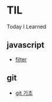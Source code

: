 # TIL
Today I Learned

## javascript
* [filter](https://github.com/yeonjaedev/TIL/blob/master/javascript/filter.md)
## git
* [git 기초](https://github.com/yeonjaedev/TIL/blob/master/git/git_basic.md)
